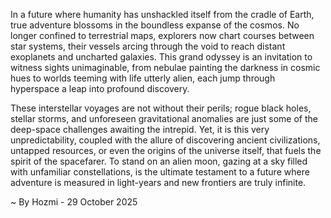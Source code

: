 
In a future where humanity has unshackled itself from the cradle of Earth, true adventure blossoms in the boundless expanse of the cosmos. No longer confined to terrestrial maps, explorers now chart courses between star systems, their vessels arcing through the void to reach distant exoplanets and uncharted galaxies. This grand odyssey is an invitation to witness sights unimaginable, from nebulae painting the darkness in cosmic hues to worlds teeming with life utterly alien, each jump through hyperspace a leap into profound discovery.

These interstellar voyages are not without their perils; rogue black holes, stellar storms, and unforeseen gravitational anomalies are just some of the deep-space challenges awaiting the intrepid. Yet, it is this very unpredictability, coupled with the allure of discovering ancient civilizations, untapped resources, or even the origins of the universe itself, that fuels the spirit of the spacefarer. To stand on an alien moon, gazing at a sky filled with unfamiliar constellations, is the ultimate testament to a future where adventure is measured in light-years and new frontiers are truly infinite.

~ By Hozmi - 29 October 2025
